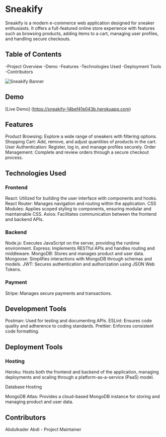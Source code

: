 
# Sneakify

Sneakify is a modern e-commerce web application designed for sneaker enthusiasts. It offers a full-featured online store experience with features such as browsing products, adding items to a cart, managing user profiles, and handling secure checkouts.

## Table of Contents

-Project Overview 
-Demo
-Features
-Technologies Used
-Deployment Tools
-Contributors


![Sneakify Banner](https://sneakify-14bef41e043b.herokuapp.com/favicon2.png)


## Demo

[Live Demo] (https://sneakify-14bef41e043b.herokuapp.com)

## Features

Product Browsing: Explore a wide range of sneakers with filtering options.
Shopping Cart: Add, remove, and adjust quantities of products in the cart.
User Authentication: Register, log in, and manage profiles securely.
Order Management: Complete and review orders through a secure checkout process.

## Technologies Used

### Frontend

React: Utilized for building the user interface with components and hooks.
React Router: Manages navigation and routing within the application.
CSS Modules: Applies scoped styling to components, ensuring modular and maintainable CSS.
Axios: Facilitates communication between the frontend and backend APIs.

### Backend

Node.js: Executes JavaScript on the server, providing the runtime environment.
Express: Implements RESTful APIs and handles routing and middleware.
MongoDB: Stores and manages product and user data.
Mongoose: Simplifies interactions with MongoDB through schemas and models.
JWT: Secures authentication and authorization using JSON Web Tokens.

### Payment

Stripe: Manages secure payments and transactions.

## Development Tools

Postman: Used for testing and documenting APIs.
ESLint: Ensures code quality and adherence to coding standards.
Prettier: Enforces consistent code formatting.


## Deployment Tools

### Hosting

Heroku: Hosts both the frontend and backend of the application, managing deployments and scaling through a platform-as-a-service (PaaS) model.

Database Hosting

MongoDB Atlas: Provides a cloud-based MongoDB instance for storing and managing product and user data.

## Contributors

Abdulkader Abdi - Project Maintainer

